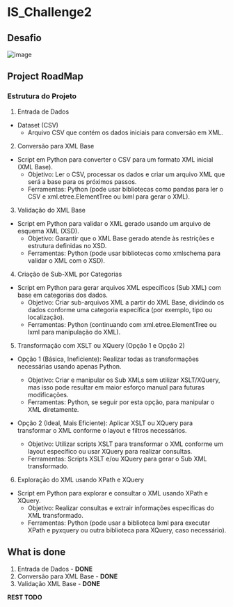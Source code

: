 # IS_Challenge2

## Desafio
 ![image](https://github.com/user-attachments/assets/25abf4bd-824d-4c04-8ec6-878828146def)

## Project RoadMap

### Estrutura do Projeto

1. Entrada de Dados
 - Dataset (CSV)
   * Arquivo CSV que contém os dados iniciais para conversão em XML.

2. Conversão para XML Base

  - Script em Python para converter o CSV para um formato XML inicial (XML Base).
     * Objetivo: Ler o CSV, processar os dados e criar um arquivo XML que será a base para os próximos passos.
     * Ferramentas: Python (pode usar bibliotecas como pandas para ler o CSV e xml.etree.ElementTree ou lxml para gerar o XML).

3. Validação do XML Base

  - Script em Python para validar o XML gerado usando um arquivo de esquema XML (XSD).
     * Objetivo: Garantir que o XML Base gerado atende às restrições e estrutura definidas no XSD.
     * Ferramentas: Python (pode usar bibliotecas como xmlschema para validar o XML com o XSD).

4. Criação de Sub-XML por Categorias

  - Script em Python para gerar arquivos XML específicos (Sub XML) com base em categorias dos dados.
     * Objetivo: Criar sub-arquivos XML a partir do XML Base, dividindo os dados conforme uma categoria específica (por exemplo, tipo ou localização).
     * Ferramentas: Python (continuando com xml.etree.ElementTree ou lxml para manipulação do XML).

5. Transformação com XSLT ou XQuery (Opção 1 e Opção 2)

  - Opção 1 (Básica, Ineficiente): Realizar todas as transformações necessárias usando apenas Python.
     * Objetivo: Criar e manipular os Sub XMLs sem utilizar XSLT/XQuery, mas isso pode resultar em maior esforço manual para futuras modificações.
     * Ferramentas: Python, se seguir por esta opção, para manipular o XML diretamente.

  - Opção 2 (Ideal, Mais Eficiente): Aplicar XSLT ou XQuery para transformar o XML conforme o layout e filtros necessários.
     * Objetivo: Utilizar scripts XSLT para transformar o XML conforme um layout específico ou usar XQuery para realizar consultas.
     * Ferramentas: Scripts XSLT e/ou XQuery para gerar o Sub XML transformado.

6. Exploração do XML usando XPath e XQuery

  - Script em Python para explorar e consultar o XML usando XPath e XQuery.
     * Objetivo: Realizar consultas e extrair informações específicas do XML transformado.
     * Ferramentas: Python (pode usar a biblioteca lxml para executar XPath e pyxquery ou outra biblioteca para XQuery, caso necessário).

## What is done

1. Entrada de Dados - **DONE**
2. Conversão para XML Base - **DONE**
3. Validação XML Base - **DONE**

**REST TODO**

